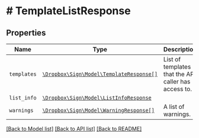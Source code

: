 # # TemplateListResponse



## Properties

Name | Type | Description | Notes
------------ | ------------- | ------------- | -------------
| `templates` | [```\Dropbox\Sign\Model\TemplateResponse[]```](TemplateResponse.md) |  List of templates that the API caller has access to.  |  |
| `list_info` | [```\Dropbox\Sign\Model\ListInfoResponse```](ListInfoResponse.md) |    |  |
| `warnings` | [```\Dropbox\Sign\Model\WarningResponse[]```](WarningResponse.md) |  A list of warnings.  |  |

[[Back to Model list]](../../README.md#models) [[Back to API list]](../../README.md#endpoints) [[Back to README]](../../README.md)
